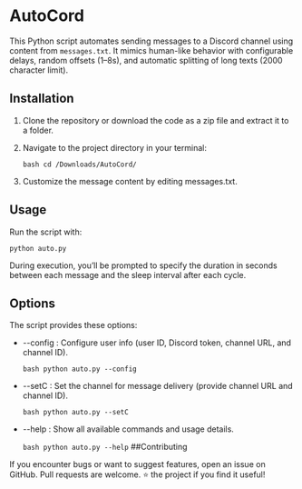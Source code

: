 # AutoCord

This Python script automates sending messages to a Discord channel using content from `messages.txt`. It mimics human-like behavior with configurable delays, random offsets (1–8s), and automatic splitting of long texts (2000 character limit).

## Installation

1. Clone the repository or download the code as a zip file and extract it to a folder.

2. Navigate to the project directory in your terminal:
   
    ```bash cd /Downloads/AutoCord/```

4. Customize the message content by editing messages.txt.

## Usage

Run the script with:

    python auto.py
    
During execution, you’ll be prompted to specify the duration in seconds between each message and the sleep interval after each cycle.

## Options

The script provides these options:

* --config : Configure user info (user ID, Discord token, channel URL, and channel ID).

    ```bash python auto.py --config```

* --setC : Set the channel for message delivery (provide channel URL and channel ID).

    ```bash python auto.py --setC```

* --help : Show all available commands and usage details.

    ```bash python auto.py --help```
##Contributing

If you encounter bugs or want to suggest features, open an issue on GitHub. Pull requests are welcome. ⭐ the project if you find it useful!
